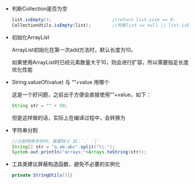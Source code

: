 + 判断Collection是否为空

  ```java
  list.isEmpty();						//return list.size == 0;
  CollectionUtils.isEmpty(list);		//判断list == null || list.isEmpty();
  ```

+ 初始化ArrayList

  ArrayList初始化在第一次add方法时，默认长度为10。

  如果使用ArrayList时已经元素数量大于10，则会进行扩容，所以需要指定长度优化性能

+ String.valueOf(value) 与 “”+value 用哪个

  这是一个好问题，之前出于方便会直接使用“”+value，如下：

  ```java
  String str = "" + 50;
  ```

  但是这样做的话，实际上在编译过程中，会转换为

+ 字符串分割

  ```java
  //分割特殊字符时，需要转义 如：`.` `|`
  String[] str = "a.ab.abc".split("\\.");
  System.out.println("arrays:"+Arrays.toString(str));
  ```

+ 工具类建议屏蔽构造函数，避免不必要的实例化

  ```java
  private StringUtils(){}
  ```

  

